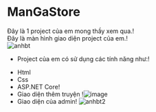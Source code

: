 # ManGaStore
Đây là 1 project của em mong thầy xem qua.! <br/>
Đây là màn hình giao diện project của em.!<br/>
![anhbt](https://user-images.githubusercontent.com/72543703/173355630-732aecde-35f9-41c8-b800-b53c662c4cde.jpg)<br/>
+ Project của em có sử dụng các tính năng như:!
- Html
- Css
- ASP.NET  Core!
- Giao diện thêm truyện !![image](https://user-images.githubusercontent.com/72543703/173358029-fda5f9ed-c77d-44fd-b943-6c525f25144b.png)
-  Giao diện của admin! ![anhbt2](https://user-images.githubusercontent.com/72543703/173358769-cb972b86-3548-4d43-adac-946acf535502.jpg)

     
